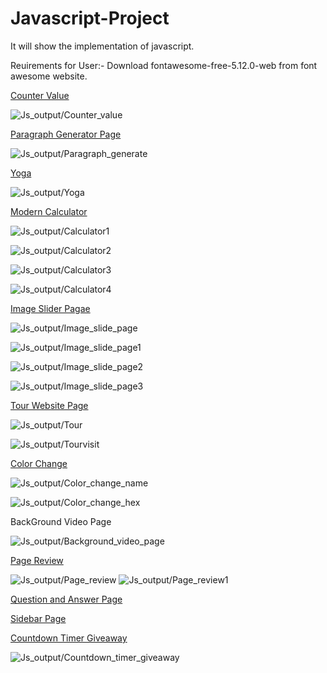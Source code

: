 # Javascript-Project
It will show the implementation of javascript.

Reuirements for User:-
Download fontawesome-free-5.12.0-web from font awesome website.


[Counter Value](https://valuecounter.netlify.app/)

![Js_output/Counter_value](Js_output/counter_value.png)


[Paragraph Generator Page](https://paragraphgenerate.netlify.app/)

![Js_output/Paragraph_generate](Js_output/paragraph_generate.png)


[Yoga](https://yogatab.netlify.app/)

![Js_output/Yoga](Js_output/yoga.png)


[Modern Calculator](https://calculatorismodern.netlify.app/)

![Js_output/Calculator1](Js_output/calculator1.png)

![Js_output/Calculator2](Js_output/calculator2.png)

![Js_output/Calculator3](Js_output/calculator3.png)

![Js_output/Calculator4](Js_output/calculator4.png)


[Image Slider Pagae](https://imagesliderpage.netlify.app/)

![Js_output/Image_slide_page](Js_output/image_slide_page.png)

![Js_output/Image_slide_page1](Js_output/image_slide_page1.png)

![Js_output/Image_slide_page2](Js_output/image_slide_page2.png)

![Js_output/Image_slide_page3](Js_output/image_slide_page3.png)


[Tour Website Page](https://tourwebsitepage.netlify.app/)

![Js_output/Tour](Js_output/tour.png)

![Js_output/Tourvisit](Js_output/tourvisit.png)


[Color Change](https://colorchangejs.netlify.app/)

![Js_output/Color_change_name](Js_output/color_change_name.png)

![Js_output/Color_change_hex](Js_output/color_change_hex.png)


BackGround Video Page

![Js_output/Background_video_page](Js_output/background_video_page.png)


[Page Review](https://pagereview.netlify.app/)

![Js_output/Page_review](Js_output/page_review.png)
![Js_output/Page_review1](Js_output/page_review1.png)
 

[Question and Answer Page](https://animeqna.netlify.app/)

[Sidebar Page](https://sidebarpage.netlify.app/)


[Countdown Timer Giveaway](https://timercountdown0.netlify.app/)

![Js_output/Countdown_timer_giveaway](Js_output/countdown_timer_giveaway.png)
